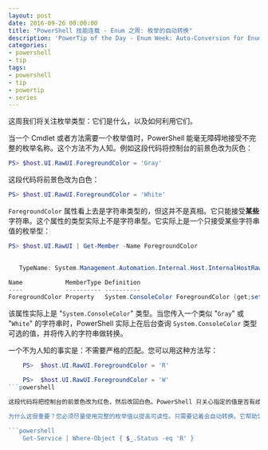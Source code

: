 ```yaml
---
layout: post
date: 2016-09-26 00:00:00
title: "PowerShell 技能连载 - Enum 之周: 枚举的自动转换"
description: 'PowerTip of the Day - Enum Week: Auto-Conversion for Enums'
categories:
- powershell
- tip
tags:
- powershell
- tip
- powertip
- series
---
```

这周我们将关注枚举类型：它们是什么，以及如何利用它们。

当一个 Cmdlet 或者方法需要一个枚举值时，PowerShell 能毫无障碍地接受不完整的枚举名称。这个方法不为人知。例如这段代码将控制台的前景色改为灰色：

```powershell
PS> $host.UI.RawUI.ForegroundColor = 'Gray'
```

这段代码将前景色改为白色：

```powershell
PS> $host.UI.RawUI.ForegroundColor = 'White'
```

`ForegroundColor` 属性看上去是字符串类型的，但这并不是真相。它只能接受**某些**字符串。这个属性的类型实际上不是字符串型。它实际上是一个只接受某些字符串值的枚举型：

```powershell
PS> $host.UI.RawUI | Get-Member -Name ForegroundColor

​
   TypeName: System.Management.Automation.Internal.Host.InternalHostRawUserInterface

Name            MemberType Definition
----            ---------- ----------
ForegroundColor Property   System.ConsoleColor ForegroundColor {get;set;}
```

该属性实际上是 "`System.ConsoleColor`" 类型。当您传入一个类似 "`Gray`" 或 "`White`" 的字符串时，PowerShell 实际上在后台查询 `System.ConsoleColor` 类型可选的值，并将传入的字符串做转换。

一个不为人知的事实是：不需要严格的匹配。您可以用这种方法写：

```powershell
    PS>  $host.UI.RawUI.ForegroundColor = 'R'

    PS>  $host.UI.RawUI.ForegroundColor = 'W'
```powershell

这段代码将把控制台的前景色改为红色，然后改回白色。PowerShell 只关心指定的值是否有歧义。如果传入了字符串 "`G`"，会发生异常，提示信息是名字冲突。对于灰色，至少要指定 "`Gra`"，因为任何比这个短的字符串都和 "`Green`" 相冲突。

为什么这很重要？您必须尽量使用完整的枚举值以提高可读性。只需要记着会自动转换。它帮助您理解为什么这类语句可以工作：

```powershell
    Get-Service | Where-Object { $_.Status -eq 'R' }
```

<!--本文国际来源：[Enum Week: Auto-Conversion for Enums](http://community.idera.com/powershell/powertips/b/tips/posts/enum-week-auto-conversion-for-enums)-->
